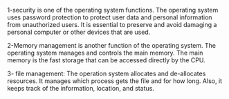 
1-security is one of the operating system functions. The operating system uses password protection to protect user data and personal information from unauthorized users. It is essential to preserve and avoid damaging a personal computer or other devices that are used.

2-Memory management is another function of the operating system. The operating system manages and controls the main memory. The main memory is the fast storage that can be accessed directly by the CPU.

3- file management: The operation system allocates and de-allocates resources. It manages which process gets the file and for how long. Also, it keeps track of the information, location, and status.

